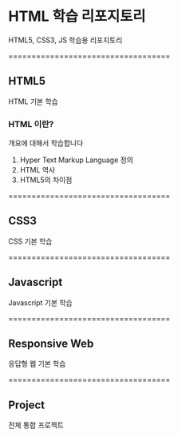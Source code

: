 # HTML 학습 리포지토리
HTML5, CSS3, JS 학습용 리포지토리

===================================

## HTML5
HTML 기본 학습

### HTML 이란?
개요에 대해서 학습합니다
1. Hyper Text Markup Language 정의
2. HTML 역사
3. HTML5의 차이점

===================================

## CSS3
CSS 기본 학습

===================================

## Javascript
Javascript 기본 학습

===================================

## Responsive Web
응답형 웹 기본 학습

===================================

## Project
전체 통합 프로젝트
